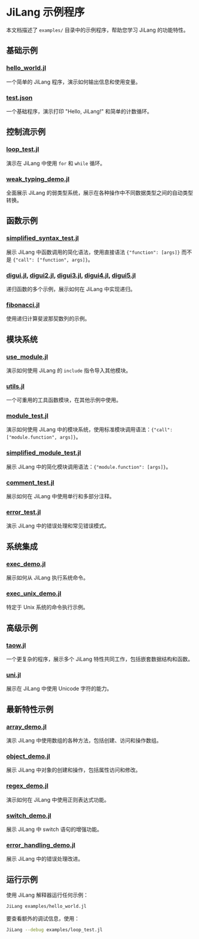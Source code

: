 # JiLang 示例程序

本文档描述了 `examples/` 目录中的示例程序，帮助您学习 JiLang 的功能特性。

## 基础示例

### [hello_world.jl](../examples/hello_world.jl)
一个简单的 JiLang 程序，演示如何输出信息和使用变量。

### [test.json](../examples/test.json)
一个基础程序，演示打印 "Hello, JiLang!" 和简单的计数循环。

## 控制流示例

### [loop_test.jl](../examples/loop_test.jl)
演示在 JiLang 中使用 `for` 和 `while` 循环。

### [weak_typing_demo.jl](../examples/weak_typing_demo.jl)
全面展示 JiLang 的弱类型系统，展示在各种操作中不同数据类型之间的自动类型转换。

## 函数示例

### [simplified_syntax_test.jl](../examples/simplified_syntax_test.jl)
展示 JiLang 中函数调用的简化语法，使用直接语法 `{"function": [args]}` 而不是 `{"call": ["function", args]}`。

### [digui.jl](../examples/digui.jl), [digui2.jl](../examples/digui2.jl), [digui3.jl](../examples/digui3.jl), [digui4.jl](../examples/digui4.jl), [digui5.jl](../examples/digui5.jl)
递归函数的多个示例，展示如何在 JiLang 中实现递归。

### [fibonacci.jl](../examples/fibonacci.jl)
使用递归计算斐波那契数列的示例。

## 模块系统

### [use_module.jl](../examples/use_module.jl)
演示如何使用 JiLang 的 `include` 指令导入其他模块。

### [utils.jl](../examples/utils.jl)
一个可重用的工具函数模块，在其他示例中使用。

### [module_test.jl](../examples/module_test.jl)
演示如何使用 JiLang 中的模块系统，使用标准模块调用语法：`{"call": ["module.function", args]}`。

### [simplified_module_test.jl](../examples/simplified_module_test.jl)
展示 JiLang 中的简化模块调用语法：`{"module.function": [args]}`。

### [comment_test.jl](../examples/comment_test.jl)
展示如何在 JiLang 中使用单行和多部分注释。

### [error_test.jl](../examples/error_test.jl)
演示 JiLang 中的错误处理和常见错误模式。

## 系统集成

### [exec_demo.jl](../examples/exec_demo.jl)
展示如何从 JiLang 执行系统命令。

### [exec_unix_demo.jl](../examples/exec_unix_demo.jl)
特定于 Unix 系统的命令执行示例。

## 高级示例

### [taow.jl](../examples/taow.jl)
一个更复杂的程序，展示多个 JiLang 特性共同工作，包括嵌套数据结构和函数。

### [uni.jl](../examples/uni.jl)
展示在 JiLang 中使用 Unicode 字符的能力。

## 最新特性示例

### [array_demo.jl](../examples/array_demo.jl)
演示 JiLang 中使用数组的各种方法，包括创建、访问和操作数组。

### [object_demo.jl](../examples/object_demo.jl)
展示 JiLang 中对象的创建和操作，包括属性访问和修改。

### [regex_demo.jl](../examples/regex_demo.jl)
演示如何在 JiLang 中使用正则表达式功能。

### [switch_demo.jl](../examples/switch_demo.jl)
展示 JiLang 中 switch 语句的增强功能。

### [error_handling_demo.jl](../examples/error_handling_demo.jl)
展示 JiLang 中的错误处理改进。

## 运行示例

使用 JiLang 解释器运行任何示例：

```bash
JiLang examples/hello_world.jl
```

要查看额外的调试信息，使用：

```bash
JiLang --debug examples/loop_test.jl
``` 